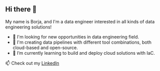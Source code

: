 ## Hi there 👋

My name is Borja, and I'm a data engineer interested in all kinds of data engineering solutions!

- 🤔 I'm looking for new opportunities in data engineering field.
- 🎈 I'm creating data pipelines with different tool combinations, both cloud-based and open-source.
- 🌱 I’m currently learning to build and deploy cloud solutions with IaC.

📫 Check out my [LinkedIn](https://www.linkedin.com/in/borjafernandezgil/)



<!--
**borfergi/borfergi** is a ✨ _special_ ✨ repository because its `README.md` (this file) appears on your GitHub profile.

Here are some ideas to get you started:

- 🔭 I’m currently working on ...
- 🌱 I’m currently learning ...
- 👯 I’m looking to collaborate on ...
- 🤔 I’m looking for help with ...
- 💬 Ask me about ...
- 📫 How to reach me: ...
- 😄 Pronouns: ...
- ⚡ Fun fact: ...
-->
